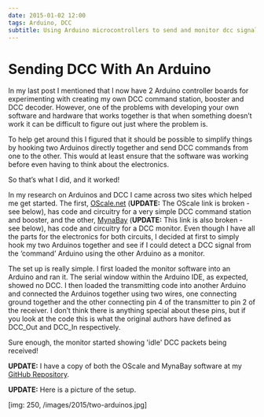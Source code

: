 ```yaml
---
date: 2015-01-02 12:00
tags: Arduino, DCC
subtitle: Using Arduino microcontrollers to send and monitor dcc signals
---
```


# Sending DCC With An Arduino

In my last post I mentioned that I now have 2 Arduino controller boards for experimenting with creating my own DCC command station, booster and DCC decoder. However, one of the problems with developing your own software and hardware that works together is that when something doesn’t work it can be difficult to figure out just where the problem is.

To help get around this I figured that it should be possible to simplify things by hooking two Arduinos directly together and send DCC commands from one to the other. This would at least ensure that the software was working before even having to think about the electronics.

So that’s what I did, and it worked!

<!--more-->

In my research on Arduinos and DCC I came across two sites which helped me get started. 
The first, [OScale.net] \(**UPDATE:** The OScale link is broken - see below\), has code and circuitry for a very simple DCC command station and booster, and the other, [MynaBay] \(**UPDATE:** This link is also broken - see below\), has code and circuitry for a DCC monitor. Even though I have all the parts for the electronics for both circuits, I decided at first to simply hook my two Arduinos together and see if I could detect a DCC signal from the ‘command’ Arduino using the other Arduino as a monitor.

The set up is really simple. I first loaded the monitor software into an Arduino and ran it. The serial window within the Arduino IDE, as expected, showed no DCC. I then loaded the transmitting code into another Arduino and connected the Arduinos together using two wires, one connecting ground together and the other connecting pin 4 of the transmitter to pin 2 of the receiver. I don’t think there is anything special about these pins, but if you look at the code this is what the original authors have defined as DCC_Out and DCC_In respectively.

Sure enough, the monitor started showing 'idle' DCC packets being received!

**UPDATE:** I have a copy of both the OScale and MynaBay software at my [GitHub Repository].

**UPDATE:** Here is a picture of the setup.

[img: 250, /images/2015/two-arduinos.jpg]

[OScale.net]: http://www.oscale.net/en/simpledcc
[MynaBay]: http://www.mynabay.com/dcc_monitor/
[GitHub Repository]: https://github.com/nscalemodeller

[two-arduinos-small]:/assets/2015/two-arduinos-small.jpg 
[two-arduinos]: /assets/2015/two-arduinos.jpg "Click to Enlarge"
